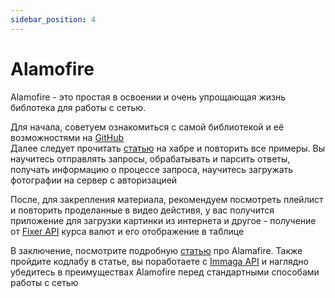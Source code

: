 ```yaml
---
sidebar_position: 4
---
```


# Alamofire

Alamofire - это простая в освоении и очень упрощающая жизнь библотека для работы с сетью.

Для начала, советуем ознакомиться с самой библиотекой и её возможностями на [GitHub](https://github.com/Alamofire/Alamofire)  
Далее следует прочитать [статью](https://habr.com/ru/post/330760/) на хабре и повторить все примеры. Вы научитесь отправлять запросы, обрабатывать и парсить ответы, получать информацию о процессе запроса, научитесь загружать фотографии на сервер с авторизацией

После, для закрепления материала, рекомендуем посмотреть плейлист и повторить проделанные в видео дейстивя, у вас получится приложение для загрузки картинки из интернета и другое - получение от [Fixer API](https://fixer.io/) курса валют и его отображение в таблице 

В заключение, посмотрите подробную [статью](https://swiftbook.ru/post/tutorials/tutorial-po-alamofire/) про Alamafire. Также пройдите кодлабу в статье, вы поработаете с [Immaga API](https://imagga.com/#APIs) и наглядно убедитесь в преимуществах Alamofire перед стандартными способами работы с сетью
